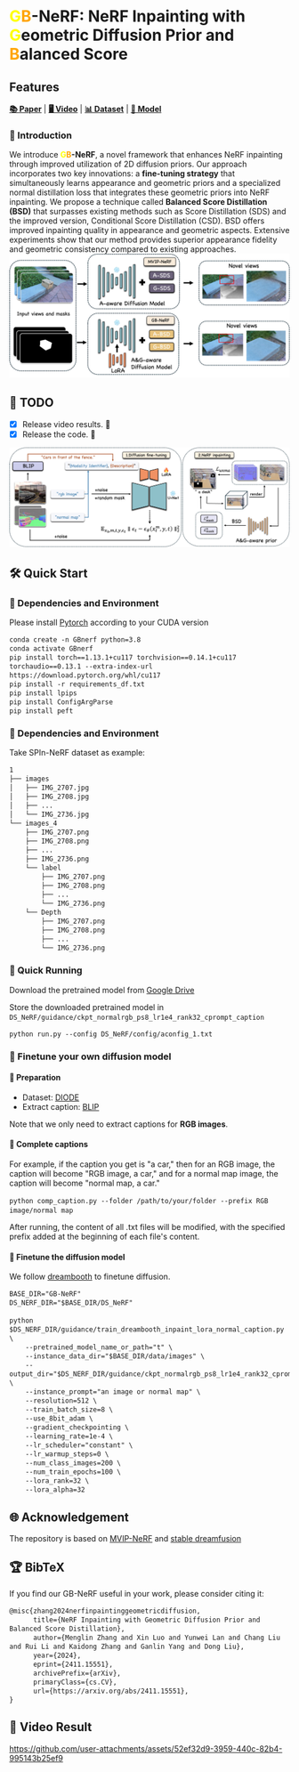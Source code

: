 # <span style="color: yellow;">G</span><span style="color: orange;">B</span>-NeRF: NeRF Inpainting with <span style="color: yellow;">G</span>eometric Diffusion Prior and <span style="color: orange;">B</span>alanced Score

## Features

[**📚 Paper**](https://arxiv.org/pdf/2411.15551) | [**🖥️ Video**](https://youtu.be/wnqE3VqRMMQ) | [**📊 Dataset**](https://drive.google.com/drive/folders/1N7D4-6IutYD40v9lfXGSVbWrd47UdJEC) | [**🔑 Model**](https://drive.google.com/drive/folders/1A-8kZMvB_IWnnYxaI_KrKokZ0IcUC_n0?usp=sharing)
### 📝 Introduction
We introduce **<span style="color: yellow;">G</span><span style="color: orange;">B</span>-NeRF**, a novel framework that enhances NeRF inpainting through improved utilization of 2D diffusion priors. Our approach incorporates two key innovations: a **fine-tuning strategy** that simultaneously learns appearance and geometric priors and a specialized normal distillation loss that integrates these geometric priors into NeRF inpainting. We propose a technique called **Balanced Score Distillation (BSD)** that surpasses existing methods such as Score Distillation (SDS) and the improved version, Conditional Score Distillation (CSD). BSD offers improved inpainting quality in appearance and geometric aspects. Extensive experiments show that our method provides superior appearance fidelity and geometric consistency compared to existing approaches. 
![teaser](figs/teaser.jpg)

## 📅 TODO
- [x] Release video results. 🎉 
- [x] Release the code. 🎉 
  
![pipeline](figs/pipeline.jpg)

## 🛠️ Quick Start
### 🌟 Dependencies and Environment
Please install [Pytorch](https://pytorch.org/get-started/locally/) according to your CUDA version
```
conda create -n GBnerf python=3.8
conda activate GBnerf
pip install torch==1.13.1+cu117 torchvision==0.14.1+cu117 torchaudio==0.13.1 --extra-index-url https://download.pytorch.org/whl/cu117
pip install -r requirements_df.txt
pip install lpips
pip install ConfigArgParse
pip install peft
```


### 🌟 Dependencies and Environment

Take SPIn-NeRF dataset as example:
```
1
├── images
│   ├── IMG_2707.jpg
│   ├── IMG_2708.jpg
│   ├── ...
│   └── IMG_2736.jpg
└── images_4
    ├── IMG_2707.png
    ├── IMG_2708.png
    ├── ...
    ├── IMG_2736.png
    └── label
        ├── IMG_2707.png
        ├── IMG_2708.png
        ├── ...
        └── IMG_2736.png
    └── Depth
        ├── IMG_2707.png
        ├── IMG_2708.png
        ├── ...
        └── IMG_2736.png

```

### 🌟 Quick Running

Download the pretrained model from [Google Drive](https://drive.google.com/drive/folders/1A-8kZMvB_IWnnYxaI_KrKokZ0IcUC_n0?usp=sharing)

Store the downloaded pretrained model in `DS_NeRF/guidance/ckpt_normalrgb_ps8_lr1e4_rank32_cprompt_caption`

```
python run.py --config DS_NeRF/config/aconfig_1.txt
```


### 🌟 Finetune your own diffusion model 

#### 🧪 Preparation
- Dataset: [DIODE](https://diode-dataset.org/)
- Extract caption: [BLIP](https://github.com/salesforce/BLIP)

Note that we only need to extract captions for **RGB images**.
#### 🧪 Complete captions

For example, if the caption you get is "a car," then for an RGB image, the caption will become "RGB image, a car," and for a normal map image, the caption will become "normal map, a car."

`python comp_caption.py --folder /path/to/your/folder --prefix RGB image/normal map`

After running, the content of all .txt files will be modified, with the specified prefix added at the beginning of each file's content.
#### 🧪 Finetune the diffusion model

We follow [dreambooth](https://github.com/huggingface/diffusers/blob/main/examples/research_projects/dreambooth_inpaint/train_dreambooth_inpaint.py) to finetune diffusion.

```
BASE_DIR="GB-NeRF"
DS_NERF_DIR="$BASE_DIR/DS_NeRF"

python $DS_NERF_DIR/guidance/train_dreambooth_inpaint_lora_normal_caption.py \
    --pretrained_model_name_or_path="t" \
    --instance_data_dir="$BASE_DIR/data/images" \
    --output_dir="$DS_NERF_DIR/guidance/ckpt_normalrgb_ps8_lr1e4_rank32_cprompt_caption" \
    --instance_prompt="an image or normal map" \
    --resolution=512 \
    --train_batch_size=8 \
    --use_8bit_adam \
    --gradient_checkpointing \
    --learning_rate=1e-4 \
    --lr_scheduler="constant" \
    --lr_warmup_steps=0 \
    --num_class_images=200 \
    --num_train_epochs=100 \
    --lora_rank=32 \
    --lora_alpha=32

```


## 🌐 Acknowledgement
The repository is based on [MVIP-NeRF](https://github.com/chenhonghua/MVIP-NeRF) and [stable dreamfusion](https://github.com/ashawkey/stable-dreamfusion) 
## 🏆 BibTeX
If you find our GB-NeRF useful in your work, please consider citing it:
```
@misc{zhang2024nerfinpaintinggeometricdiffusion,
      title={NeRF Inpainting with Geometric Diffusion Prior and Balanced Score Distillation}, 
      author={Menglin Zhang and Xin Luo and Yunwei Lan and Chang Liu and Rui Li and Kaidong Zhang and Ganlin Yang and Dong Liu},
      year={2024},
      eprint={2411.15551},
      archivePrefix={arXiv},
      primaryClass={cs.CV},
      url={https://arxiv.org/abs/2411.15551}, 
}
```
## 🚀 Video Result




https://github.com/user-attachments/assets/52ef32d9-3959-440c-82b4-995143b25ef9




